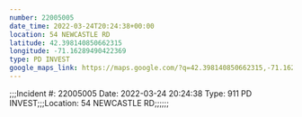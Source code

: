 ```yaml
---
number: 22005005
date_time: 2022-03-24T20:24:38+00:00
location: 54 NEWCASTLE RD
latitude: 42.398140850662315
longitude: -71.16289490422369
type: PD INVEST
google_maps_link: https://maps.google.com/?q=42.398140850662315,-71.16289490422369
---
```


;;;Incident #: 22005005  Date: 2022-03-24 20:24:38   Type: 911 PD INVEST;;;Location: 54 NEWCASTLE RD;;;;;;
